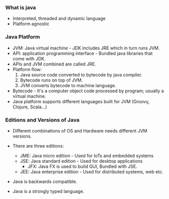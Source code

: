 ### What is java
* Interpreted, threaded and dynamic language 
* Platform agnostic

### Java Platform
* JVM: Java virtual machine - JDK includes JRE which in turn runs JVM.
* API: application programming interface - Bundled java libraries that come with JDK.
* APIs and JVM combined are called JRE.
* Platform flow:
    1. Java source code converted to bytecode by java compiler.
    2. Bytecode runs on top of JVM.
    3. JVM converts bytecode to machine language.
* Bytecode - It's a computer object code processed by program; usually a virtual machine.
* Java platform supports different languages built for JVM (Groovy, Clojure, Scala...)

### Editions and Versions of Java
* Different combinations of OS and Hardware needs different JVM versions.
* There are three editions:
    * JME: Java micro edition - Used for IoTs and embedded systems
    * JSE: Java standard edition - Used for desktop applications
        * JFX: Java FX is used to build GUI, Bundled with JSE.
    * JEE: Java enterprise edition - Used for distributed systems, web etc.
* Java is backwards compatible.

* Java is a strongly typed language.
